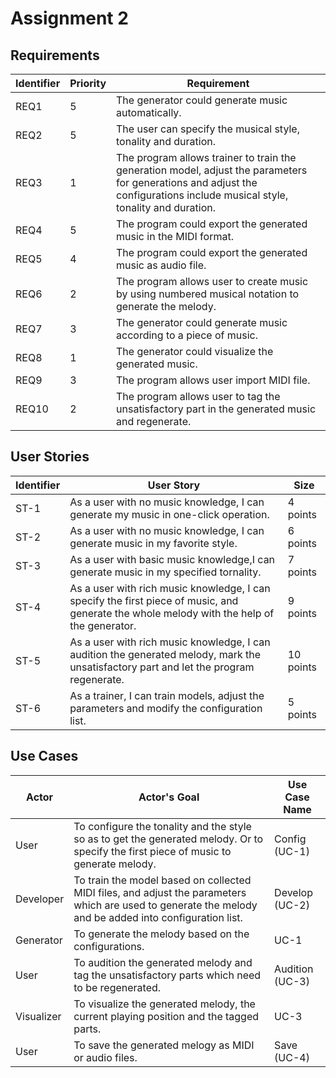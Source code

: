 # Assignment 2
## Requirements

| Identifier | Priority | Requirement                                                  |
| ---------- | -------- | ------------------------------------------------------------ |
| REQ1       | 5        | The generator could generate music automatically.            |
| REQ2       | 5        | The user can specify the musical style, tonality and duration. |
| REQ3       | 1        | The program allows trainer to train the generation model, adjust the parameters for generations and adjust the configurations include musical style, tonality and duration. |
| REQ4       | 5        | The program could export the generated music in the MIDI format. |
| REQ5       | 4        | The program could export the generated music as audio file.  |
| REQ6       | 2        | The program allows user to create music by using numbered musical notation to generate the melody. |
| REQ7       | 3        | The generator could generate music according to a piece of music. |
| REQ8       | 1        | The generator could visualize the generated music.           |
| REQ9       | 3        | The program allows user import MIDI file.                    |
| REQ10      | 2        | The program allows user to tag the unsatisfactory part in the generated music and regenerate. |

## User Stories

| Identifier | User Story                                                   | Size      |
| ---------- | ------------------------------------------------------------ | --------- |
| ST-1       | As a user with no music knowledge, I can generate my music in one-click operation. | 4 points  |
| ST-2       | As a user with no music knowledge, I can generate music in my favorite style. | 6 points  |
| ST-3       | As a user with basic music knowledge,I can generate music in my specified tornality. | 7 points  |
| ST-4       | As a user with rich music knowledge, I can specify the first piece of music, and generate the whole melody with the help of the generator. | 9 points  |
| ST-5       | As a user with rich music knowledge, I can audition the generated melody, mark the unsatisfactory part and let the program regenerate. | 10 points |
| ST-6       | As a trainer, I can train models, adjust the parameters and modify the configuration list. | 5 points  |

## Use Cases

| Actor      | Actor's Goal                                                 | Use Case Name   |
| ---------- | ------------------------------------------------------------ | --------------- |
| User       | To configure the tonality and the style so as to get the generated melody. Or to specify the first piece of music to generate melody. | Config (UC-1)  |
| Developer    | To train the model based on collected MIDI files, and adjust the parameters which are used to generate the melody and be added into configuration list. | Develop (UC-2)    |
| Generator  | To generate the melody based on the configurations.          | UC-1            |
| User       | To audition the generated melody and tag the unsatisfactory parts which need to be regenerated. | Audition (UC-3) |
| Visualizer | To visualize the generated melody, the current playing position and the tagged parts. | UC-3            |
| User       | To save the generated melogy as MIDI or audio files.         | Save (UC-4)     |

​                                                                             
